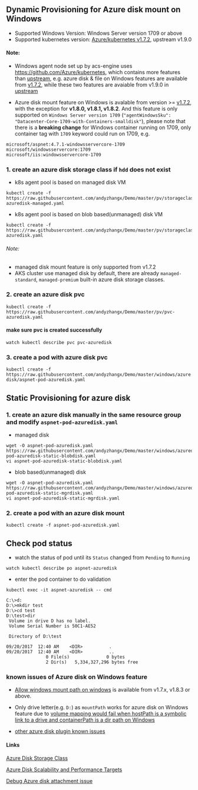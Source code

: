## Dynamic Provisioning for Azure disk mount on Windows
 - Supported Windows Version: Windows Server version 1709 or above
 - Supported kubernetes version: [Azure/kubernetes v1.7.2](https://github.com/Azure/kubernetes/tree/acs-v1.7.2-1), upstream v1.9.0
 
#### Note:
 - Windows agent node set up by acs-engine uses https://github.com/Azure/kubernetes, which contains more features than [upstream](https://github.com/kubernetes/kubernetes), e.g. azure disk & file on Windows features are available from [v1.7.2](https://github.com/Azure/kubernetes/tree/acs-v1.7.2-1), while these two features are avaiable from v1.9.0 in [upstream](https://github.com/kubernetes/kubernetes)

 - Azure disk mount feature on Windows is avalable from version >= [v1.7.2](https://github.com/Azure/kubernetes/tree/acs-v1.7.2-1), with the exception for **v1.8.0, v1.8.1, v1.8.2**. And this feature is only supported on `Windows Server version 1709` (`"agentWindowsSku": "Datacenter-Core-1709-with-Containers-smalldisk"`), please note that there is a **breaking change** for Windows container running on 1709, only container tag with `1709` keyword could run on 1709, e.g. 
```
microsoft/aspnet:4.7.1-windowsservercore-1709
microsoft/windowsservercore:1709
microsoft/iis:windowsservercore-1709
```

### 1. create an azure disk storage class if `hdd` does not exist
 - k8s agent pool is based on managed disk VM
```
kubectl create -f https://raw.githubusercontent.com/andyzhangx/Demo/master/pv/storageclass-azuredisk-managed.yaml
```

 - k8s agent pool is based on blob based(unmanaged) disk VM
```
kubectl create -f https://raw.githubusercontent.com/andyzhangx/Demo/master/pv/storageclass-azuredisk.yaml
```

###### Note: 
 - managed disk mount feature is only supported from v1.7.2
 - AKS cluster use managed disk by default, there are already `managed-standard`, `managed-premium` built-in azure disk storage classes.

### 2. create an azure disk pvc
```kubectl create -f https://raw.githubusercontent.com/andyzhangx/Demo/master/pv/pvc-azuredisk.yaml```

#### make sure pvc is created successfully
```watch kubectl describe pvc pvc-azuredisk```

### 3. create a pod with azure disk pvc
```kubectl create -f https://raw.githubusercontent.com/andyzhangx/Demo/master/windows/azuredisk/aspnet-pod-azuredisk.yaml```

## Static Provisioning for azure disk
### 1. create an azure disk manually in the same resource group and modify `aspnet-pod-azuredisk.yaml`
 - managed disk
```
wget -O aspnet-pod-azuredisk.yaml https://raw.githubusercontent.com/andyzhangx/Demo/master/windows/azuredisk/aspnet-pod-azuredisk-static-blobdisk.yaml
vi aspnet-pod-azuredisk-static-blobdisk.yaml
```

 - blob based(unmanaged) disk 
```
wget -O aspnet-pod-azuredisk.yaml https://raw.githubusercontent.com/andyzhangx/Demo/master/windows/azuredisk/aspnet-pod-azuredisk-static-mgrdisk.yaml
vi aspnet-pod-azuredisk-static-mgrdisk.yaml
```

### 2. create a pod with an azure disk mount
```kubectl create -f aspnet-pod-azuredisk.yaml```

## Check pod status
 - watch the status of pod until its `Status` changed from `Pending` to `Running`
```
watch kubectl describe po aspnet-azuredisk
```

 - enter the pod container to do validation
```
kubectl exec -it aspnet-azuredisk -- cmd
```

```
C:\>d:
D:\>mkdir test
D:\>cd test
D:\test>dir
 Volume in drive D has no label.
 Volume Serial Number is 50C1-AE52

 Directory of D:\test

09/20/2017  12:40 AM    <DIR>          .
09/20/2017  12:40 AM    <DIR>          ..
               0 File(s)              0 bytes
               2 Dir(s)   5,334,327,296 bytes free
```

### known issues of Azure disk on Windows feature
 - [Allow windows mount path on windows](https://github.com/kubernetes/kubernetes/pull/51240) is available from v1.7.x, v1.8.3 or above.

 - Only drive letter(e.g. `D:`) as `mountPath` works for azure disk on Windows feature due to [volume mapping would fail when hostPath is a symbolic link to a drive and containerPath is a dir path on Windows](https://github.com/moby/moby/issues/35436)
 
 - [other azure disk plugin known issues](https://github.com/andyzhangx/demo/blob/master/issues/azuredisk-issues.md)

#### Links
[Azure Disk Storage Class](https://kubernetes.io/docs/concepts/storage/storage-classes/#azure-disk)

[Azure Disk Scalability and Performance Targets](https://docs.microsoft.com/en-us/azure/virtual-machines/windows/standard-storage?toc=%2Fazure%2Fstorage%2Fblobs%2Ftoc.json#scalability-and-performance-targets)

[Debug Azure disk attachment issue](https://github.com/andyzhangx/Demo/blob/master/windows/azuredisk/azuredisk-attachment-debugging.md)


